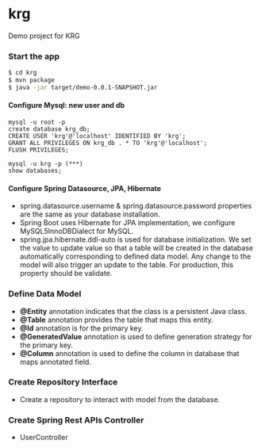 # krg
 Demo project for KRG

### Start the app

```sh
$ cd krg
$ mvn package 
$ java -jar target/demo-0.0.1-SNAPSHOT.jar
```

#### Configure Mysql: new user and db
```
mysql -u root -p
create database krg_db;
CREATE USER 'krg'@'localhost' IDENTIFIED BY 'krg';
GRANT ALL PRIVILEGES ON krg_db . * TO 'krg'@'localhost';
FLUSH PRIVILEGES;
```

```
mysql -u krg -p (***)
show databases;
```

#### Configure Spring Datasource, JPA, Hibernate

- spring.datasource.username & spring.datasource.password properties are the same as your database installation.
- Spring Boot uses Hibernate for JPA implementation, we configure MySQL5InnoDBDialect for MySQL.
- spring.jpa.hibernate.ddl-auto is used for database initialization. 
We set the value to update value so that a table will be created in the database automatically corresponding to defined data model. Any change to the model will also trigger an update to the table. For production, this property should be validate.

### Define Data Model

- **@Entity** annotation indicates that the class is a persistent Java class.
- **@Table** annotation provides the table that maps this entity.
- **@Id** annotation is for the primary key.
- **@GeneratedValue** annotation is used to define generation strategy for the primary key.
- **@Column** annotation is used to define the column in database that maps annotated field.

### Create Repository Interface

- Create a repository to interact with model from the database.

### Create Spring Rest APIs Controller

- UserController 
